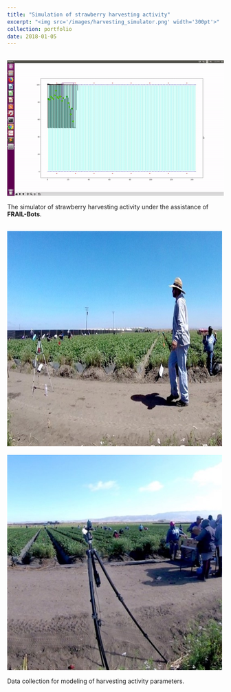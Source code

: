 ```yaml
---
title: "Simulation of strawberry harvesting activity"
excerpt: "<img src='/images/harvesting_simulator.png' width='300pt'>"
collection: portfolio
date: 2018-01-05
---
```

<br/><img src='/images/simulation.gif'>

The simulator of strawberry harvesting activity under the assistance of **FRAIL-Bots**. 

<br/><img src='/images/dataCollection.jpg' width='500pt' height='500pt'>   
<br/><img src='/images/dataCollection2.jpg' width='500pt' height='500pt'>

Data collection for modeling of harvesting activity parameters.
